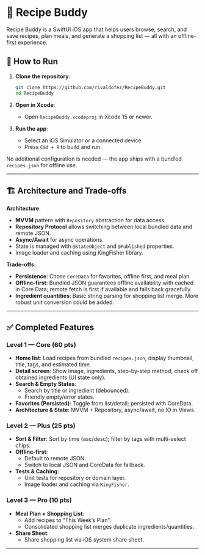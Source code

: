 # 🍳 Recipe Buddy

Recipe Buddy is a SwiftUI iOS app that helps users browse, search, and save recipes, plan meals, and generate a shopping list — all with an offline-first experience.  

## 🚀 How to Run

1. **Clone the repository**:
   ```bash
   git clone https://github.com/rivaldofez/RecipeBuddy.git
   cd RecipeBuddy
   ```

2. **Open in Xcode**:
   - Open `RecipeBuddy.xcodeproj` in Xcode 15 or newer.

3. **Run the app**:
   - Select an iOS Simulator or a connected device.
   - Press `Cmd + R` to build and run.

No additional configuration is needed — the app ships with a bundled `recipes.json` for offline use.

---

## 🏗 Architecture and Trade-offs

**Architecture**:  
- **MVVM** pattern with `Repository` abstraction for data access.
- **Repository Protocol** allows switching between local bundled data and remote JSON.
- **Async/Await** for async operations.
- State is managed with `@StateObject` and `@Published` properties.
- Image loader and caching using KingFisher library.

**Trade-offs**:
- **Persistence**: Chose `CoreData` for favorites, offline first, and meal plan
- **Offline-first**: Bundled JSON guarantees offline availability with cached in Core Data; remote fetch is first if available and falls back gracefully.
- **Ingredient quantities**: Basic string parsing for shopping list merge. More robust unit conversion could be added.

---

## ✅ Completed Features

### **Level 1 — Core (60 pts)**
- **Home list**: Load recipes from bundled `recipes.json`, display thumbnail, title, tags, and estimated time.
- **Detail screen**: Show image, ingredients, step-by-step method; check off obtained ingredients (UI state only).
- **Search & Empty States**:
  - Search by title or ingredient (debounced).
  - Friendly empty/error states.
- **Favorites (Persisted)**: Toggle from list/detail; persisted with CoreData.
- **Architecture & State**: MVVM + Repository, async/await, no IO in Views.

### **Level 2 — Plus (25 pts)**
- **Sort & Filter**: Sort by time (asc/desc); filter by tags with multi-select chips.
- **Offline-first**:
  - Default to remote JSON.
  - Switch to local JSON and CoreData for fallback.
- **Tests & Caching**:
  - Unit tests for repository or domain layer.
  - Image loader and caching via `KingFisher`.

### **Level 3 — Pro (10 pts)**
- **Meal Plan + Shopping List**:
  - Add recipes to “This Week’s Plan”.
  - Consolidated shopping list merges duplicate ingredients/quantities.
- **Share Sheet**:
  - Share shopping list via iOS system share sheet.

---
